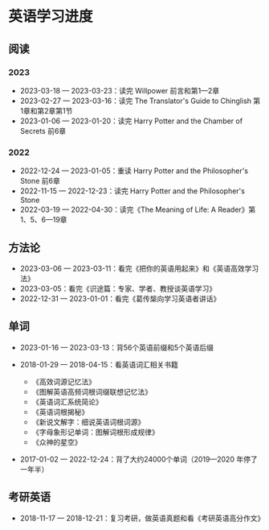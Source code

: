 # 英语学习进度

## 阅读

### 2023

- 2023-03-18 — 2023-03-23：读完 Willpower 前言和第1—2章
- 2023-02-27 — 2023-03-16：读完 The Translator's Guide to Chinglish 第1章和第2章第1节
- 2023-01-06 — 2023-01-20：读完 Harry Potter and the Chamber of Secrets 前6章

### 2022

- 2022-12-24 — 2023-01-05：重读 Harry Potter and the Philosopher's Stone 前6章
- 2022-11-15 — 2022-12-23：读完 Harry Potter and the Philosopher's Stone
- 2022-03-19 — 2022-04-30：读完《The Meaning of Life: A Reader》第1、5、6—19章

## 方法论

- 2023-03-06 — 2023-03-11：看完《把你的英语用起来》和《英语高效学习法》
- 2023-03-05：看完《识途篇：专家、学者、教授谈英语学习》
- 2022-12-31 — 2023-01-01：看完《葛传椝向学习英语者讲话》

## 单词

- 2023-01-16 — 2023-03-13：背56个英语前缀和5个英语后缀

- 2018-01-29 — 2018-04-15：看英语词汇相关书籍
  - 《高效词源记忆法》
  - 《图解英语高频词根词缀联想记忆法》
  - 《英语词汇系统简论》
  - 《英语词根揭秘》
  - 《新说文解字：细说英语词根词源》
  - 《字母象形记单词：图解词根形成规律》
  - 《众神的星空》

- 2017-01-02 — 2022-12-24：背了大约24000个单词（2019—2020 年停了一年半）

## 考研英语

- 2018-11-17 — 2018-12-21：复习考研，做英语真题和看《考研英语高分作文》
